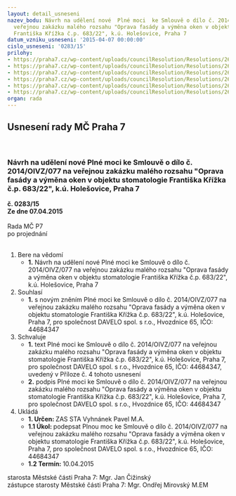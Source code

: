 ```yaml
---
layout: detail_usneseni
nazev_bodu: Návrh na udělení nové  Plné moci  ke Smlouvě o dílo č. 2014/OIVZ/077 na
  veřejnou zakázku malého rozsahu "Oprava fasády a výměna oken v objektu stomatologie
  Františka Křížka č.p. 683/22", k.ú. Holešovice, Praha 7
datum_vzniku_usneseni: '2015-04-07 00:00:00'
cislo_usneseni: '0283/15'
prilohy:
- https://praha7.cz/wp-content/uploads/councilResolution/Resolutions/26565/18-15-1.d%c5%afvodov%c3%a1_zpr%c3%a1va.doc
- https://praha7.cz/wp-content/uploads/councilResolution/Resolutions/26565/18-15-2._usnesen%c3%ad_%c4%8d._0852.doc
- https://praha7.cz/wp-content/uploads/councilResolution/Resolutions/26565/18-15-3._smlouva_-_rada.doc
- https://praha7.cz/wp-content/uploads/councilResolution/Resolutions/26565/18-15-4_n%c3%a1vrh_pln%c3%a9_moci.doc
- https://praha7.cz/wp-content/uploads/councilResolution/Resolutions/26565/18-15-5._harmonogram_prac%c3%ad.pdf
- https://praha7.cz/wp-content/uploads/councilResolution/Resolutions/26565/18-15-6.v%c3%bdpis_z_obchodn%c3%adho_rejst%c5%99%c3%adku_ze_dne_1.4.2015.pdf
organ: rada
---
```

<div id="ucUsn_pList" class="usn">
	<span><h2>Usnesení rady MČ Praha 7 </h2>
<br></span><div class="standBody">
<span><h3>Návrh na udělení nové  Plné moci  ke Smlouvě o dílo č. 2014/OIVZ/077 na veřejnou zakázku malého rozsahu "Oprava fasády a výměna oken v objektu stomatologie Františka Křížka č.p. 683/22", k.ú. Holešovice, Praha 7</h3></span><div class="center">
		<strong>č. 0283/15</strong><br>
	</div>
<div class="center">
		<strong>Ze dne 07.04.2015</strong><br><br>
	</div>Rada MČ P7<br> po projednání<br><br><ol>
<li>Bere na vědomí<ul><li>
<strong>1.</strong> Návrh na udělení nové  Plné moci  ke Smlouvě o dílo č. 2014/OIVZ/077 na veřejnou zakázku malého rozsahu "Oprava fasády a výměna oken v objektu stomatologie Františka Křížka č.p. 683/22", k.ú. Holešovice, Praha 7</li></ul>
</li>
<li>Souhlasí<ul><li>
<strong>1.</strong> s novým zněním Plné moci ke Smlouvě o dílo č. 2014/OIVZ/077 na veřejnou zakázku malého rozsahu "Oprava fasády a výměna oken v objektu stomatologie Františka Křížka č.p. 683/22", k.ú. Holešovice, Praha 7, pro společnost DAVELO spol. s r.o., Hvozdnice 65, IČO: 44684347</li></ul>
</li>
<li>Schvaluje<ul>
<li>
<strong>1.</strong> text Plné moci ke Smlouvě o dílo č. 2014/OIVZ/077 na veřejnou zakázku malého rozsahu "Oprava fasády a výměna oken v objektu stomatologie Františka Křížka č.p. 683/22", k.ú. Holešovice, Praha 7, pro společnost DAVELO spol. s r.o., Hvozdnice 65, IČO: 44684347, uvedený v Příloze č. 4 tohoto usnesení</li>
<li>
<strong>2.</strong> podpis Plné moci ke Smlouvě o dílo č. 2014/OIVZ/077 na veřejnou zakázku malého rozsahu "Oprava fasády a výměna oken v objektu stomatologie Františka Křížka č.p. 683/22", k.ú. Holešovice, Praha 7, pro společnost DAVELO spol. s r.o., Hvozdnice 65, IČO: 44684347   </li>
</ul>
</li>
<li>Ukládá<ul>
<li>
<strong>1. Určen: </strong>ZAS STA Vyhnánek Pavel M.A.</li>
<li>
<strong>1.1 Úkol: </strong>podepsat Plnou moc ke Smlouvě o dílo č. 2014/OIVZ/077 na veřejnou zakázku malého rozsahu "Oprava fasády a výměna oken v objektu stomatologie Františka Křížka č.p. 683/22", k.ú. Holešovice, Praha 7, pro společnost DAVELO spol. s r.o., Hvozdnice 65, IČO: 44684347</li>
<li>
<strong>1.2 Termín: </strong>10.04.2015</li>
</ul>
</li>
</ol>starosta Městské části Praha 7: Mgr. Jan Čižinský<br>zástupce starosty Městské části Praha 7: Mgr. Ondřej Mirovský M.EM 
</div>
</div>